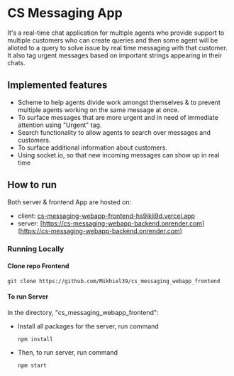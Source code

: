 # CS Messaging App
It's a real-time chat application for multiple agents who provide support to multiple customers who can create queries and then some agent will be alloted to a query to solve issue by real time messaging with that customer. It also tag urgent messages based on important strings appearing in their chats.

## Implemented features
- Scheme to help agents divide work amongst themselves & to prevent multiple agents working on the same message at once.
- To surface messages that are more urgent and in need of immediate attention using "Urgent" tag.
- Search functionality to allow agents to search over messages and customers.
- To surface additional information about customers.
- Using socket.io, so that new incoming messages can show up in real time

## How to run 

Both server & frontend App are hosted on:

- client: [cs-messaging-webapp-frontend-hs9ikli9d.vercel.app](cs-messaging-webapp-frontend-hs9ikli9d.vercel.app)
- server: [https://cs-messaging-webapp-backend.onrender.com](https://cs-messaging-webapp-backend.onrender.com)

### Running Locally

#### Clone repo Frontend
    
    git clone https://github.com/Mikhiel39/cs_messaging_webapp_frontend
   

#### To run Server
In the directory, "cs_messaging_webapp_frontend":

- Install all packages for the server, run command 
    ```
    npm install
    ```

- Then, to run server, run command
    ```
    npm start
    ```
